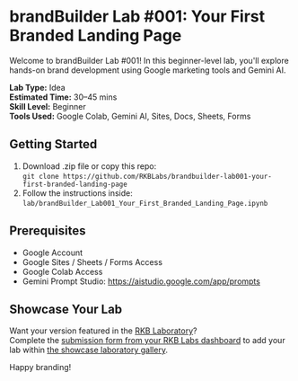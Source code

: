 # brandBuilder Lab #001: Your First Branded Landing Page

Welcome to brandBuilder Lab #001! In this beginner-level lab, you'll explore hands-on brand development using Google marketing tools and Gemini AI.

**Lab Type:** Idea  
**Estimated Time:** 30–45 mins  
**Skill Level:** Beginner  
**Tools Used:** Google Colab, Gemini AI, Sites, Docs, Sheets, Forms

## Getting Started
1. Download .zip file or copy this repo:  
   `git clone https://github.com/RKBLabs/brandbuilder-lab001-your-first-branded-landing-page`
2. Follow the instructions inside:  
   `lab/brandBuilder_Lab001_Your_First_Branded_Landing_Page.ipynb`

## Prerequisites
- Google Account
- Google Sites / Sheets / Forms Access
- Google Colab Access
- Gemini Prompt Studio: https://aistudio.google.com/app/prompts

## Showcase Your Lab
Want your version featured in the [RKB Laboratory](https://labs.rkblueprints.com/projects)?  
Complete the [submission form from your RKB Labs dashboard](https://labs.rkblueprints.com/dashboard) to add your lab within [the showcase laboratory gallery](https://labs.rkblueprints.com/projects).

Happy branding!
